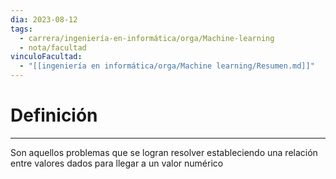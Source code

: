 ```yaml
---
dia: 2023-08-12
tags:
  - carrera/ingeniería-en-informática/orga/Machine-learning
  - nota/facultad
vinculoFacultad:
  - "[[ingeniería en informática/orga/Machine learning/Resumen.md]]"
---
```

# Definición
---
Son aquellos problemas que se logran resolver estableciendo una relación entre valores dados para llegar a un valor numérico